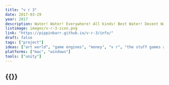 ```yaml
---
title: "v r 3"
date: 2017-03-29
year: 2017
description: Water! Water! Everywhere! All kinds! Best Water! Decent Water! Realistic Water! Manga Water! Mobile Water! Magic Water! But not a drop to drink!
listimage: images/v-r-3-icon.png
link: "https://pippinbarr.github.io/v-r-3/info/"
draft: false
tags: ["project"]
ideas: ["art world", "game engines", "money", "v r", "the stuff games are made of"]
platforms: ["mac", "windows"]
tools: ["unity"]
---
```


## {{<param title >}}
